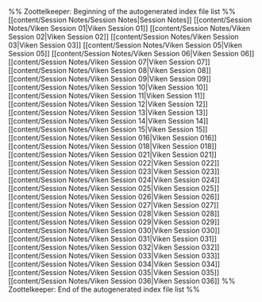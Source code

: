 %% Zoottelkeeper: Beginning of the autogenerated index file list  %%
 [[content/Session Notes/Session Notes|Session Notes]]
 [[content/Session Notes/Viken Session 01|Viken Session 01]]
 [[content/Session Notes/Viken Session 02|Viken Session 02]]
 [[content/Session Notes/Viken Session 03|Viken Session 03]]
 [[content/Session Notes/Viken Session 05|Viken Session 05]]
 [[content/Session Notes/Viken Session 06|Viken Session 06]]
 [[content/Session Notes/Viken Session 07|Viken Session 07]]
 [[content/Session Notes/Viken Session 08|Viken Session 08]]
 [[content/Session Notes/Viken Session 09|Viken Session 09]]
 [[content/Session Notes/Viken Session 10|Viken Session 10]]
 [[content/Session Notes/Viken Session 11|Viken Session 11]]
 [[content/Session Notes/Viken Session 12|Viken Session 12]]
 [[content/Session Notes/Viken Session 13|Viken Session 13]]
 [[content/Session Notes/Viken Session 14|Viken Session 14]]
 [[content/Session Notes/Viken Session 15|Viken Session 15]]
 [[content/Session Notes/Viken Session 016|Viken Session 016]]
 [[content/Session Notes/Viken Session 018|Viken Session 018]]
 [[content/Session Notes/Viken Session 021|Viken Session 021]]
 [[content/Session Notes/Viken Session 022|Viken Session 022]]
 [[content/Session Notes/Viken Session 023|Viken Session 023]]
 [[content/Session Notes/Viken Session 024|Viken Session 024]]
 [[content/Session Notes/Viken Session 025|Viken Session 025]]
 [[content/Session Notes/Viken Session 026|Viken Session 026]]
 [[content/Session Notes/Viken Session 027|Viken Session 027]]
 [[content/Session Notes/Viken Session 028|Viken Session 028]]
 [[content/Session Notes/Viken Session 029|Viken Session 029]]
 [[content/Session Notes/Viken Session 030|Viken Session 030]]
 [[content/Session Notes/Viken Session 031|Viken Session 031]]
 [[content/Session Notes/Viken Session 032|Viken Session 032]]
 [[content/Session Notes/Viken Session 033|Viken Session 033]]
 [[content/Session Notes/Viken Session 034|Viken Session 034]]
 [[content/Session Notes/Viken Session 035|Viken Session 035]]
 [[content/Session Notes/Viken Session 036|Viken Session 036]]
%% Zoottelkeeper: End of the autogenerated index file list  %%
